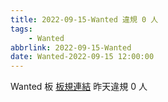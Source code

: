 ```yaml
---
title: 2022-09-15-Wanted 違規 0 人
tags:
    - Wanted
abbrlink: 2022-09-15-Wanted
date: Wanted-2022-09-15 12:00:00
---
```

Wanted 板 [板規連結](https://www.ptt.cc/bbs/Wanted/M.1608829773.A.D3B.html)
昨天違規 0 人
